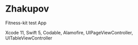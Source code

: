 # Zhakupov
Fitness-kit test App

Xcode 11, Swift 5, Codable, Alamofire, UIPageViewController, UITableViewController
